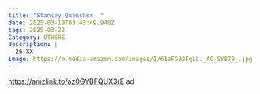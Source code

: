 ```yaml
---
title: "Stanley Quencher  "
date: 2025-03-19T03:43:49.940Z
tags: 2025-03-22
Category: OTHERS
description: |
  26.XX
image: https://m.media-amazon.com/images/I/61aFG92FqLL._AC_SY879_.jpg
---
```

https://amzlink.to/az0GYBFQUX3rE   ad